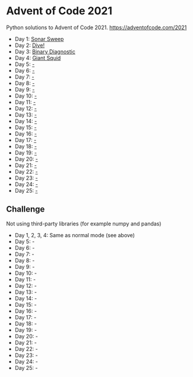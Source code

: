# Advent of Code 2021
Python solutions to Advent of Code 2021. https://adventofcode.com/2021

- Day 1: [Sonar Sweep](./day1/)
- Day 2: [Dive!](./day2/)
- Day 3: [Binary Diagnostic](./day3/)
- Day 4: [Giant Squid](./day4/)
- Day 5: [-](./day5/)
- Day 6: [-](./day6/)
- Day 7: [-](./day7/)
- Day 8: [-](./day8/)
- Day 9: [-](./day9/)
- Day 10: [-](./day10/)
- Day 11: [-](./day11/)
- Day 12: [-](./day12/)
- Day 13: [-](./day13/)
- Day 14: [-](./day14/)
- Day 15: [-](./day15/)
- Day 16: [-](./day16/)
- Day 17: [-](./day17/)
- Day 18: [-](./day18/)
- Day 19: [-](./day19/)
- Day 20: [-](./day20/)
- Day 21: [-](./day21/)
- Day 22: [-](./day22/)
- Day 23: [-](./day23/)
- Day 24: [-](./day24/)
- Day 25: [-](./day25/)



## Challenge 
Not using third-party libraries (for example numpy and pandas)
- Day 1, 2, 3, 4: Same as normal mode (see above)
- Day 5: -
- Day 6: -
- Day 7: -
- Day 8: -
- Day 9: -
- Day 10: -
- Day 11: -
- Day 12: -
- Day 13: -
- Day 14: -
- Day 15: -
- Day 16: -
- Day 17: -
- Day 18: -
- Day 19: -
- Day 20: -
- Day 21: -
- Day 22: -
- Day 23: -
- Day 24: -
- Day 25: -